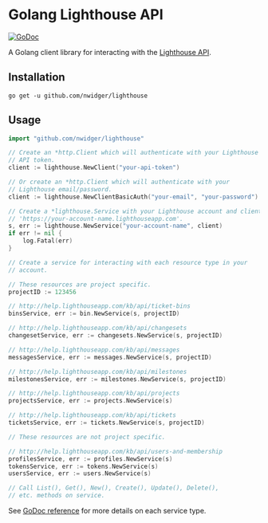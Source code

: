 Golang Lighthouse API
=====================

[![GoDoc](https://godoc.org/github.com/nwidger/lighthouse?status.svg)](https://godoc.org/github.com/nwidger/lighthouse)

A Golang client library for interacting with the
[Lighthouse API](http://lighthouseapp.com/api).

## Installation

```
go get -u github.com/nwidger/lighthouse
```

## Usage

``` go
import "github.com/nwidger/lighthouse"

// Create an *http.Client which will authenticate with your Lighthouse
// API token.
client := lighthouse.NewClient("your-api-token")

// Or create an *http.Client which will authenticate with your
// Lighthouse email/password.
client := lighthouse.NewClientBasicAuth("your-email", "your-password")

// Create a *lighthouse.Service with your Lighthouse account and client.
// 'https://your-account-name.lighthouseapp.com'.
s, err := lighthouse.NewService("your-account-name", client)
if err != nil {
	log.Fatal(err)
}

// Create a service for interacting with each resource type in your
// account.

// These resources are project specific.
projectID := 123456

// http://help.lighthouseapp.com/kb/api/ticket-bins
binsService, err := bin.NewService(s, projectID)

// http://help.lighthouseapp.com/kb/api/changesets
changesetService, err := changesets.NewService(s, projectID)

// http://help.lighthouseapp.com/kb/api/messages
messagesService, err := messages.NewService(s, projectID)

// http://help.lighthouseapp.com/kb/api/milestones
milestonesService, err := milestones.NewService(s, projectID)

// http://help.lighthouseapp.com/kb/api/projects
projectsService, err := projects.NewService(s)

// http://help.lighthouseapp.com/kb/api/tickets
ticketsService, err := tickets.NewService(s, projectID)

// These resources are not project specific.

// http://help.lighthouseapp.com/kb/api/users-and-membership
profilesService, err := profiles.NewService(s)
tokensService, err := tokens.NewService(s)
usersService, err := users.NewService(s)

// Call List(), Get(), New(), Create(), Update(), Delete(),
// etc. methods on service.
```

See [GoDoc reference](https://godoc.org/github.com/nwidger/lighthouse)
for more details on each service type.
